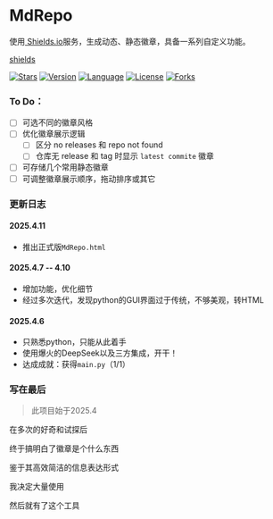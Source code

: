 # MdRepo
使用[ Shields.io](https://shields.io/)服务，生成动态、静态徽章，具备一系列自定义功能。

 [shields](https://github.com/badges/shields)
 
  [![Stars](https://img.shields.io/github/stars/badges/shields?style=flat)](https://github.com/badges/shields/stargazers)
  [![Version](https://img.shields.io/github/v/tag/badges/shields?label=Version&style=flat)](https://github.com/badges/shields/releases)
  [![Language](https://img.shields.io/github/languages/top/badges/shields?style=flat)](https://github.com/badges/shields/search?l=JavaScript)
  [![License](https://img.shields.io/github/license/badges/shields?style=flat)](https://github.com/badges/shields/blob/master/LICENSE)
  [![Forks](https://img.shields.io/github/forks/badges/shields?style=flat)](https://github.com/badges/shields/network/members)

### To Do：
- [ ] 可选不同的徽章风格
- [ ] 优化徽章展示逻辑
  - [ ] 区分 no releases 和 repo not found
  - [ ] 仓库无 release 和 tag 时显示 `latest commite` 徽章
- [ ] 可存储几个常用静态徽章
- [ ] 可调整徽章展示顺序，拖动排序或其它
### 更新日志


#### 2025.4.11
- 推出正式版`MdRepo.html`


#### 2025.4.7 -- 4.10
- 增加功能，优化细节
- 经过多次迭代，发现python的GUI界面过于传统，不够美观，转HTML


#### 2025.4.6
- 只熟悉python，只能从此着手
- 使用爆火的DeepSeek以及三方集成，开干！
- 达成成就：获得`main.py`（1/1）

### 写在最后
> 此项目始于2025.4

在多次的好奇和试探后

终于搞明白了徽章是个什么东西

鉴于其高效简洁的信息表达形式

我决定大量使用

然后就有了这个工具
